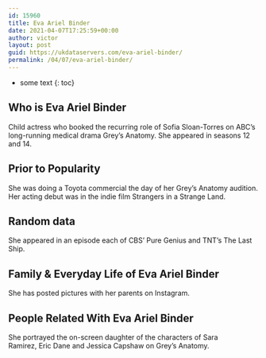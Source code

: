 ```yaml
---
id: 15960
title: Eva Ariel Binder
date: 2021-04-07T17:25:59+00:00
author: victor
layout: post
guid: https://ukdataservers.com/eva-ariel-binder/
permalink: /04/07/eva-ariel-binder/
---
```


* some text
{: toc}


## Who is Eva Ariel Binder



Child actress who booked the recurring role of Sofia Sloan-Torres on ABC&#8217;s long-running medical drama Grey&#8217;s Anatomy. She appeared in seasons 12 and 14.

                
                
                
## Prior to Popularity



She was doing a Toyota commercial the day of her Grey&#8217;s Anatomy audition. Her acting debut was in the indie film Strangers in a Strange Land.

                
                
                
## Random data



She appeared in an episode each of CBS&#8217; Pure Genius and TNT&#8217;s The Last Ship.

                
                
                
## Family & Everyday Life of Eva Ariel Binder



She has posted pictures with her parents on Instagram.

                
                
                
## People Related With Eva Ariel Binder



She portrayed the on-screen daughter of the characters of Sara Ramirez, Eric Dane and Jessica Capshaw on Grey&#8217;s Anatomy.

                
              
            
          
          
          